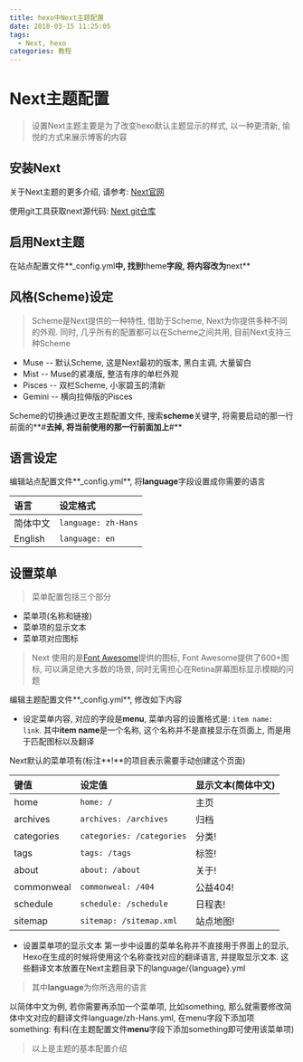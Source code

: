 ```yaml
---
title: hexo中Next主题配置
date: 2018-03-15 11:25:05
tags:
  - Next, hexo
categories: 教程
---
```

# Next主题配置
> 设置Next主题主要是为了改变hexo默认主题显示的样式, 以一种更清新, 愉悦的方式来展示博客的内容

## 安装Next
关于Next主题的更多介绍, 请参考: [Next官网](http://theme-next.iissnan.com/)

使用git工具获取next源代码: [Next git仓库](https://github.com/iissnan/hexo-theme-next)

## 启用Next主题
在站点配置文件**_config.yml**中, 找到**theme**字段, 将内容改为**next**

## 风格(Scheme)设定
> Scheme是Next提供的一种特性, 借助于Scheme, Next为你提供多种不同的外观. 同时, 几乎所有的配置都可以在Scheme之间共用, 目前Next支持三种Scheme 
* Muse -- 默认Scheme, 这是Next最初的版本, 黑白主调, 大量留白
* Mist -- Muse的紧凑版, 整洁有序的单栏外观
* Pisces -- 双栏Scheme, 小家碧玉的清新
* Gemini -- 横向拉伸版的Pisces

Scheme的切换通过更改主题配置文件, 搜索**scheme**关键字, 将需要启动的那一行前面的**#**去掉, 将当前使用的那一行前面加上**#**

## 语言设定
编辑站点配置文件**_config.yml**, 将**language**字段设置成你需要的语言

|语言|设定格式|
|:----|:----|
|简体中文|`language: zh-Hans`|
|English|`language: en`|


## 设置菜单
> 菜单配置包括三个部分
* 菜单项(名称和链接)
* 菜单项的显示文本
* 菜单项对应图标

> Next 使用的是[Font Awesome](https://fontawesome.com/)提供的图标, Font Awesome提供了600+图标, 可以满足绝大多数的场景, 同时无需担心在Retina屏幕图标显示模糊的问题

编辑主题配置文件**_config.yml**, 修改如下内容
* 设定菜单内容, 对应的字段是**menu**, 菜单内容的设置格式是: `item name: link`. 其中**item name**是一个名称, 这个名称并不是直接显示在页面上, 而是用于匹配图标以及翻译

Next默认的菜单项有(标注**!**的项目表示需要手动创建这个页面)

|键值|设定值|显示文本(**简体中文**)|
|:-|:-|:-|
|home|`home: /`|主页|
|archives|`archives: /archives`|归档|
|categories|`categories: /categories`|分类!|
|tags|`tags: /tags`|标签!|
|about|`about: /about`|关于!|
|commonweal|`commonweal: /404`|公益404!|
|schedule|`schedule: /schedule`|日程表!|
|sitemap|`sitemap: /sitemap.xml`|站点地图!|

* 设置菜单项的显示文本
第一步中设置的菜单名称并不直接用于界面上的显示, Hexo在生成的时候将使用这个名称查找对应的翻译语言, 并提取显示文本. 这些翻译文本放置在Next主题目录下的language/{language}.yml
> 其中**language**为你所选用的语言

以简体中文为例, 若你需要再添加一个菜单项, 比如something, 那么就需要修改简体中文对应的翻译文件language/zh-Hans.yml, 在menu字段下添加项something: 有料(在主题配置文件**menu**字段下添加something即可使用该菜单项)

> 以上是主题的基本配置介绍
